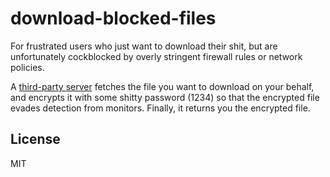  # download-blocked-files

For frustrated users who just want to download their shit, but are unfortunately cockblocked by overly stringent firewall rules or network policies.


A [third-party server](https://pythonanywhere.com) fetches the file you want to download on your behalf, and encrypts it with some shitty password (1234) so that the encrypted file evades detection from monitors. Finally, it returns you the encrypted file.

## License

MIT
